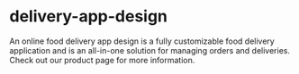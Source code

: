 # delivery-app-design
An online food delivery app design is a fully customizable food delivery application and is an all-in-one solution for managing orders and deliveries. Check out our product page for more information.
